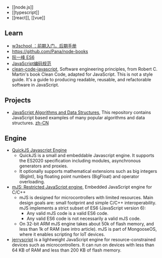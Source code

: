 - [[node.js]]
- [[typescript]]
- [[react]], [[vue]]



## Learn
- [w3school ：前期入门，后期手册](http://www.w3school.com.cn/b.asp)
- https://github.com/Pana/node-books
- [阮一峰 ES6](http://es6.ruanyifeng.com/)
- [JavaScript编码规范](https://github.com/fex-team/styleguide/blob/master/javascript.md)
- [clean-code-javascript](https://github.com/ryanmcdermott/clean-code-javascript), Software engineering principles, from Robert C. Martin's book Clean Code, adapted for JavaScript. This is not a style guide. It's a guide to producing readable, reusable, and refactorable software in JavaScript.



## Projects
- [JavaScript Algorithms and Data Structures](https://github.com/trekhleb/javascript-algorithms), This repository contains JavaScript based examples of many popular algorithms and data structures. [zh-CN](https://github.com/trekhleb/javascript-algorithms/blob/master/README.zh-CN.md)



## Engine
- [QuickJS Javascript Engine](https://bellard.org/quickjs/)
  - QuickJS is a small and embeddable Javascript engine. It supports the ES2020 specification including modules, asynchronous generators and proxies.
  - It optionally supports mathematical extensions such as big integers (BigInt), big floating point numbers (BigFloat) and operator overloading.
- [mJS: Restricted JavaScript engine](https://github.com/cesanta/mjs), Embedded JavaScript engine for C/C++
  - mJS is designed for microcontrollers with limited resources. Main design goals are: small footprint and simple C/C++ interoperability. mJS implements a strict subset of ES6 (JavaScript version 6):
    - Any valid mJS code is a valid ES6 code.
    - Any valid ES6 code is not necessarily a valid mJS code.
  - On 32-bit ARM mJS engine takes about 50k of flash memory, and less than 1k of RAM (see intro article). mJS is part of MongooseOS, where it enables scripting for IoT devices.
- [jerryscript](https://github.com/jerryscript-project/jerryscript) is a lightweight JavaScript engine for resource-constrained devices such as microcontrollers. It can run on devices with less than 64 KB of RAM and less than 200 KB of flash memory.
